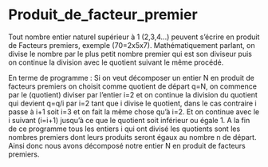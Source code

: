 # Produit_de_facteur_premier

Tout nombre entier naturel supérieur à 1 (2,3,4...) peuvent s’écrire en produit de
Facteurs premiers, exemple (70=2x5x7). 
Mathématiquement parlant, on divise le nombre par le plus petit nombre premier qui est son diviseur puis on continue la division avec le quotient suivant le même
procédé.

En terme de programme :
Si on veut décomposer un entier N en produit de facteurs premiers on choisit comme quotient de départ q=N, on commence par le (quotient) diviser par l’entier i=2 et
on continue la division du quotient qui devient q=q/i par i=2 tant que i divise le quotient, dans le cas contraire i passe à i+1 soit i=3 et on fait la même chose
qu’à i=2. Et on continue avec le i suivant (i=i+1) jusqu’à ce que le quotient soit inférieur ou égale 1.
A la fin de ce programme tous les entiers i qui ont divisé les quotients sont les nombres premiers dont leurs produits seront égaux au nombre n de départ. Ainsi
donc nous avons décomposé notre entier N en produit de facteurs premiers.
